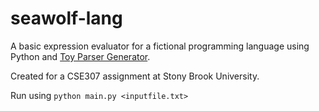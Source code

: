 # seawolf-lang

A basic expression evaluator for a fictional programming language using Python and [Toy Parser Generator](http://cdsoft.fr/tpg/).

Created for a CSE307 assignment at Stony Brook University.

Run using `python main.py <inputfile.txt>`
